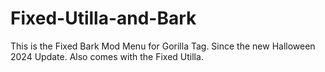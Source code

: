 # Fixed-Utilla-and-Bark
This is the Fixed Bark Mod Menu for Gorilla Tag. Since the new Halloween 2024 Update. Also comes with the Fixed Utilla.
